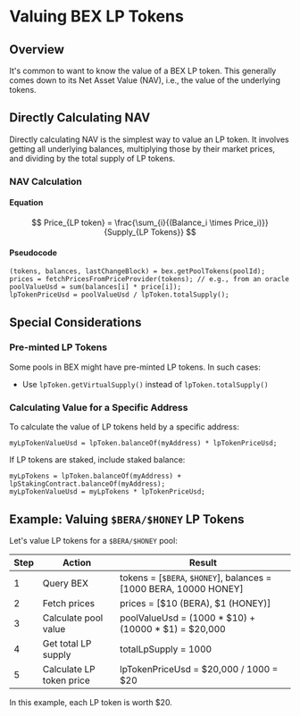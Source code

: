 # Valuing BEX LP Tokens

## Overview

It's common to want to know the value of a BEX LP token. This generally comes down to its Net Asset Value (NAV), i.e., the value of the underlying tokens.

## Directly Calculating NAV

Directly calculating NAV is the simplest way to value an LP token. It involves getting all underlying balances, multiplying those by their market prices, and dividing by the total supply of LP tokens.

### NAV Calculation

#### Equation

$$
Price_{LP token} = \frac{\sum_{i}{(Balance_i \times Price_i)}}{Supply_{LP Tokens}}
$$

#### Pseudocode

```solidity
(tokens, balances, lastChangeBlock) = bex.getPoolTokens(poolId);
prices = fetchPricesFromPriceProvider(tokens); // e.g., from an oracle
poolValueUsd = sum(balances[i] * price[i]);
lpTokenPriceUsd = poolValueUsd / lpToken.totalSupply();
```

## Special Considerations

### Pre-minted LP Tokens

Some pools in BEX might have pre-minted LP tokens. In such cases:

- Use `lpToken.getVirtualSupply()` instead of `lpToken.totalSupply()`

### Calculating Value for a Specific Address

To calculate the value of LP tokens held by a specific address:

```solidity
myLpTokenValueUsd = lpToken.balanceOf(myAddress) * lpTokenPriceUsd;
```

If LP tokens are staked, include staked balance:

```solidity
myLpTokens = lpToken.balanceOf(myAddress) + lpStakingContract.balanceOf(myAddress);
myLpTokenValueUsd = myLpTokens * lpTokenPriceUsd;
```

## Example: Valuing `$BERA/$HONEY` LP Tokens

Let's value LP tokens for a `$BERA/$HONEY` pool:

| Step | Action | Result |
|------|--------|--------|
| 1 | Query BEX | tokens = [`$BERA`, `$HONEY`], balances = [1000 BERA, 10000 HONEY] |
| 2 | Fetch prices | prices = [$10 (BERA), $1 (HONEY)] |
| 3 | Calculate pool value | poolValueUsd = (1000 * $10) + (10000 * $1) = $20,000 |
| 4 | Get total LP supply | totalLpSupply = 1000 |
| 5 | Calculate LP token price | lpTokenPriceUsd = $20,000 / 1000 = $20 |

In this example, each LP token is worth $20.